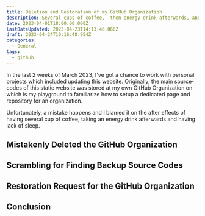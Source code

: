 ```yaml
---
title: Deletion and Restoration of my GitHub Organization
description: Several cups of coffee,  then energy drink afterwards, and having lack of sleep while working with my GitHub organization was a bad combination
date: 2023-04-01T18:00:00.000Z
lastDateUpdated: 2023-04-23T14:13:46.066Z
draft: 2023-04-24T10:16:48.954Z
categories:
  - General
tags:
  - github
---
```


In the last 2 weeks of March 2023, I've got a chance to work with personal projects which included updating this website. Originally, the main source-codes of this static website was stored at my own GitHub Organization on which is my playground to familiarize how to setup a dedicated page and repository for an organization.

Unfortunately, a mistake happens and I blamed it on the after effects of having several cup of coffee, taking an energy drink afterwards and having lack of sleep.

## Mistakenly Deleted the GitHub Organization

## Scrambling for Finding Backup Source Codes

## Restoration Request for the GitHub Organization

## Conclusion